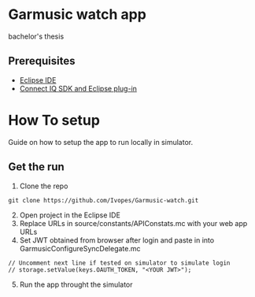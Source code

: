 # Garmusic watch app
bachelor's thesis

## Prerequisites
* [Eclipse IDE](https://www.eclipse.org/downloads/)
* [Connect IQ SDK and Eclipse plug-in](https://developer.garmin.com/connect-iq/connect-iq-basics/getting-started/)

# How To setup
Guide on how to setup the app to run locally in simulator.  

## Get the run
1. Clone the repo 
```
git clone https://github.com/Ivopes/Garmusic-watch.git
```
2. Open project in the Eclipse IDE
3. Replace URLs in source/constants/APIConstats.mc with your web app URLs
4. Set JWT obtained from browser after login and paste in into GarmusicConfigureSyncDelegate.mc
```
// Uncomment next line if tested on simulator to simulate login
// storage.setValue(keys.OAUTH_TOKEN, "<YOUR JWT>");
```
5. Run the app throught the simulator

